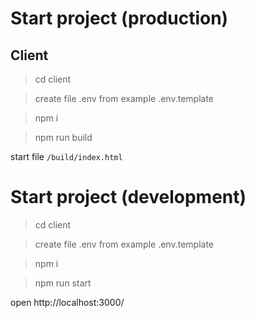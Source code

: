 # Start project (production)

## Client

> cd client

> create file .env from example .env.template

> npm i

> npm run build

start file `/build/index.html`


# Start project (development)

> cd client

> create file .env from example .env.template

> npm i

> npm run start

open http://localhost:3000/

